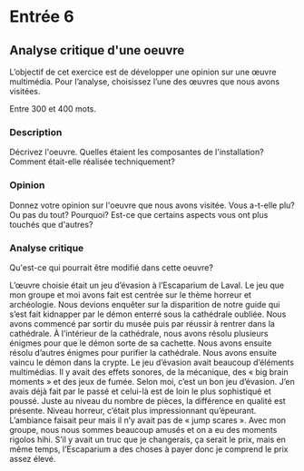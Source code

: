 # Entrée 6
## Analyse critique d'une oeuvre

L’objectif de cet exercice est de développer une opinion sur une œuvre multimédia. Pour l’analyse, choisissez l’une des œuvres que nous avons visitées. 

Entre 300 et 400 mots. 

### Description
Décrivez l'oeuvre. Quelles étaient les composantes de l'installation? Comment était-elle réalisée techniquement? 

### Opinion
Donnez votre opinion sur l'oeuvre que nous avons visitée. Vous a-t-elle plu? Ou pas du tout? Pourquoi? Est-ce que certains aspects vous ont plus touchés que d'autres? 

### Analyse critique
Qu'est-ce qui pourrait être modifié dans cette oeuvre? 

L’œuvre choisie était un jeu d’évasion à l’Escaparium de Laval. Le jeu que mon groupe et moi avons fait est centrée sur le thème horreur et archéologie. Nous devions enquêter sur la disparition de notre guide qui s’est fait kidnapper par le démon enterré sous la cathédrale oubliée. Nous avons commencé par sortir du musée puis par réussir à rentrer dans la cathédrale. À l’intérieur de la cathédrale, nous avons résolu plusieurs énigmes pour que le démon sorte de sa cachette. Nous avons ensuite résolu d’autres énigmes pour purifier la cathédrale. Nous avons ensuite vaincu le démon dans la crypte. Le jeu d’évasion avait beaucoup d’éléments multimédias. Il y avait des effets sonores, de la mécanique, des « big brain moments » et des jeux de fumée. Selon moi, c’est un bon jeu d’évasion. J’en avais déjà fait par le passé et celui-là est de loin le plus sophistiqué et poussé. Juste au niveau du nombre de pièces, la différence en qualité est présente. Niveau horreur, c’était plus impressionnant qu’épeurant. L’ambiance faisait peur mais il n’y avait pas de « jump scares ». Avec mon groupe, nous nous sommes beaucoup amusés et on a eu des moments rigolos hihi. S’il y avait un truc que je changerais, ça serait le prix, mais en même temps, l’Escaparium a des choses à payer donc je comprend le prix assez élevé.
